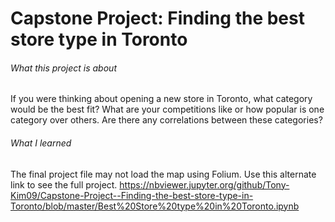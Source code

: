 # Capstone Project: Finding the best store type in Toronto</br>
###### What this project is about
If you were thinking about opening a new store in Toronto, what category would be the best fit? What are your competitions like or how popular is one category over others. Are there any correlations between these categories? 
###### What I learned 

The final project file may not load the map using Folium. Use this alternate link to see the full project.
https://nbviewer.jupyter.org/github/Tony-Kim09/Capstone-Project--Finding-the-best-store-type-in-Toronto/blob/master/Best%20Store%20type%20in%20Toronto.ipynb
